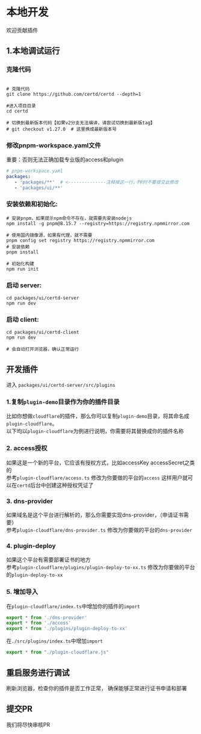 # 本地开发
欢迎贡献插件

## 1.本地调试运行

### 克隆代码
```shell

# 克隆代码
git clone https://github.com/certd/certd --depth=1

#进入项目目录
cd certd

# 切换到最新版本代码【如果v2分支无法编译，请尝试切换到最新版tag】
# git checkout v1.27.0  # 这里换成最新版本号

```

### 修改pnpm-workspace.yaml文件
重要：否则无法正确加载专业版的access和plugin
```yaml
# pnpm-workspace.yaml
packages:
   - 'packages/**'  # <--------------注释掉这一行，PR时不要提交此修改
   - 'packages/ui/**'
```

### 安装依赖和初始化:
```shell
# 安装pnpm，如果提示npm命令不存在，就需要先安装nodejs
npm install -g pnpm@8.15.7 --registry=https://registry.npmmirror.com

# 使用国内镜像源，如果有代理，就不需要
pnpm config set registry https://registry.npmmirror.com
# 安装依赖
pnpm install

# 初始化构建
npm run init
```

### 启动 server:
```shell
cd packages/ui/certd-server
npm run dev
```

### 启动 client:
```shell
cd packages/ui/certd-client
npm run dev

# 会自动打开浏览器，确认正常运行

```

## 开发插件
进入 `packages/ui/certd-server/src/plugins`

### 1.复制`plugin-demo`目录作为你的插件目录
比如你想做`cloudflare`的插件，那么你可以复制`plugin-demo`目录，将其命名成`plugin-cloudflare`。   
以下均以`plugin-cloudflare`为例进行说明，你需要将其替换成你的插件名称

### 2. access授权
如果这是一个新的平台，它应该有授权方式，比如accessKey accessSecret之类的     
参考`plugin-cloudflare/access.ts` 修改为你要做的平台的`access`
这样用户就可以在`certd`后台中创建这种授权凭证了

### 3. dns-provider
如果域名是这个平台进行解析的，那么你需要实现dns-provider，（申请证书需要）    
参考`plugin-cloudflare/dns-provider.ts` 修改为你要做的平台的`dns-provider`

### 4. plugin-deploy
如果这个平台有需要部署证书的地方     
参考`plugin-cloudflare/plugins/plugin-deploy-to-xx.ts` 修改为你要做的平台的`plugin-deploy-to-xx`

### 5. 增加导入
在`plugin-cloudflare/index.ts`中增加你的插件的`import`
```ts
export * from './dns-provider'
export * from './access'
export * from './plugins/plugin-deploy-to-xx'
````

在`./src/plugins/index.ts`中增加`import`

```ts
export * from "./plugin-cloudflare.js"
```

## 重启服务进行调试
刷新浏览器，检查你的插件是否工作正常， 确保能够正常进行证书申请和部署

## 提交PR
我们将尽快审核PR
